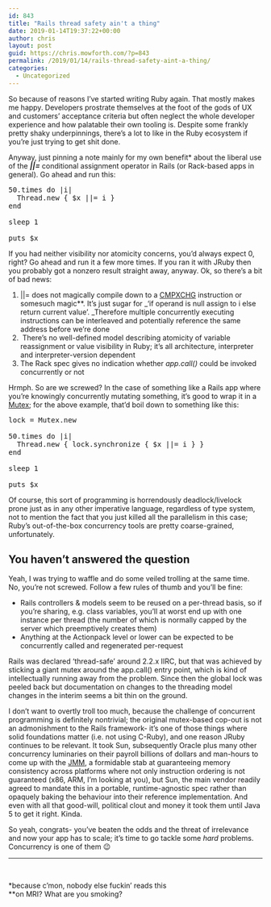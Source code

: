 ```yaml
---
id: 843
title: "Rails thread safety ain't a thing"
date: 2019-01-14T19:37:22+00:00
author: chris
layout: post
guid: https://chris.mowforth.com/?p=843
permalink: /2019/01/14/rails-thread-safety-aint-a-thing/
categories:
  - Uncategorized
---
```

So because of reasons I&#8217;ve started writing Ruby again. That mostly makes me happy. Developers prostrate themselves at the foot of the gods of UX and customers&#8217; acceptance criteria but often neglect the whole developer experience and how palatable their own tooling is. Despite some frankly pretty shaky underpinnings, there&#8217;s a lot to like in the Ruby ecosystem if you&#8217;re just trying to get shit done.

Anyway, just pinning a note mainly for my own benefit* about the liberal use of the **_||=_** conditional assignment operator in Rails (or Rack-based apps in general). Go ahead and run this:

<pre>50.times do |i|
  Thread.new { $x ||= i }
end

sleep 1

puts $x</pre>

If you had neither visibility nor atomicity concerns, you&#8217;d always expect 0, right? Go ahead and run it a few more times. If you ran it with JRuby then you probably got a nonzero result straight away, anyway. Ok, so there&#8217;s a bit of bad news:

  1. ||= does not magically compile down to a <a href="https://www.felixcloutier.com/x86/cmpxchg" target="_blank">CMPXCHG</a> instruction or somesuch magic**. It&#8217;s just sugar for _&#8216;if operand is null assign to i else return current value&#8217;. _Therefore multiple concurrently executing instructions can be interleaved and potentially reference the same address before we&#8217;re done
  2.  There&#8217;s no well-defined model describing atomicity of variable reassignment or value visibility in Ruby; it&#8217;s all architecture, interpreter and interpreter-version dependent
  3. The Rack spec gives no indication whether _app.call()_ could be invoked concurrently or not

Hrmph. So are we screwed? In the case of something like a Rails app where you&#8217;re knowingly concurrently mutating something, it&#8217;s good to wrap it in a <a href="https://ruby-doc.org/core-2.5.0/Mutex.html" target="_blank">Mutex</a>; for the above example, that&#8217;d boil down to something like this:

<pre>lock = Mutex.new

50.times do |i|
  Thread.new { lock.synchronize { $x ||= i } }
end

sleep 1

puts $x</pre>

Of course, this sort of programming is horrendously deadlock/livelock prone just as in any other imperative language, regardless of type system, not to mention the fact that you just killed all the parallelism in this case; Ruby&#8217;s out-of-the-box concurrency tools are pretty coarse-grained, unfortunately.

## You haven&#8217;t answered the question

Yeah, I was trying to waffle and do some veiled trolling at the same time. No, you&#8217;re not screwed. Follow a few rules of thumb and you&#8217;ll be fine:

  * Rails controllers & models seem to be reused on a per-thread basis, so if you&#8217;re sharing, e.g. class variables, you&#8217;ll at worst end up with one instance per thread (the number of which is normally capped by the server which preemptively creates them)
  * Anything at the Actionpack level or lower can be expected to be concurrently called and regenerated per-request

Rails was declared &#8216;thread-safe&#8217; around 2.2.x IIRC, but that was achieved by sticking a giant mutex around the app.call() entry point, which is kind of intellectually running away from the problem. Since then the global lock was peeled back but documentation on changes to the threading model changes in the interim seems a bit thin on the ground.

I don&#8217;t want to overtly troll too much, because the challenge of concurrent programming is definitely nontrivial; the original mutex-based cop-out is not an admonishment to the Rails framework- it&#8217;s one of those things where solid foundations matter (i.e. not using C-Ruby), and one reason JRuby continues to be relevant. It took Sun, subsequently Oracle plus many other concurrency luminaries on their payroll billions of dollars and man-hours to come up with the <a href="http://www.cs.umd.edu/users/pugh/java/memoryModel/" target="_blank">JMM</a>, a formidable stab at guaranteeing memory consistency across platforms where not only instruction ordering is not guaranteed (x86, ARM, I&#8217;m looking at you), but Sun, the main vendor readily agreed to mandate this in a portable, runtime-agnostic spec rather than opaquely baking the behaviour into their reference implementation. And even with all that good-will, political clout and money it took them until Java 5 to get it right. Kinda.

So yeah, congrats- you&#8217;ve beaten the odds and the threat of irrelevance and now your app has to scale; it&#8217;s time to go tackle some _hard_ problems. Concurrency is one of them 😉

* * *

&nbsp;

*because c&#8217;mon, nobody else fuckin&#8217; reads this  
**on MRI? What are you smoking?